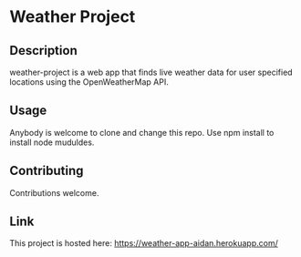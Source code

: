 # Weather Project

## Description

weather-project is a web app that finds live weather data for user specified locations using the OpenWeatherMap API.

## Usage

Anybody is welcome to clone and change this repo. Use npm install to install node muduldes.

## Contributing

Contributions welcome.

## Link

This project is hosted here: https://weather-app-aidan.herokuapp.com/
